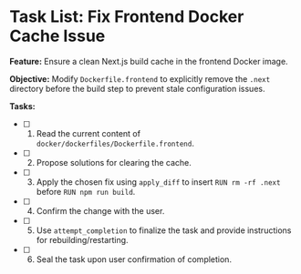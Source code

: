 # Task List: Fix Frontend Docker Cache Issue

**Feature:** Ensure a clean Next.js build cache in the frontend Docker image.

**Objective:** Modify `Dockerfile.frontend` to explicitly remove the `.next` directory before the build step to prevent stale configuration issues.

**Tasks:**

-   [ ] 1. Read the current content of `docker/dockerfiles/Dockerfile.frontend`.
-   [ ] 2. Propose solutions for clearing the cache.
-   [ ] 3. Apply the chosen fix using `apply_diff` to insert `RUN rm -rf .next` before `RUN npm run build`.
-   [ ] 4. Confirm the change with the user.
-   [ ] 5. Use `attempt_completion` to finalize the task and provide instructions for rebuilding/restarting.
-   [ ] 6. Seal the task upon user confirmation of completion.